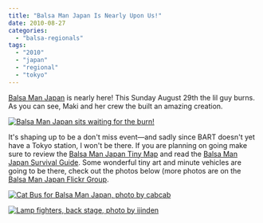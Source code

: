 ```yaml
---
title: "Balsa Man Japan Is Nearly Upon Us!"
date: 2010-08-27
categories: 
  - "balsa-regionals"
tags: 
  - "2010"
  - "japan"
  - "regional"
  - "tokyo"
---
```


[Balsa Man Japan](http://www.burninja.info/balsaman) is nearly here! This Sunday August 29th the lil guy burns. As you can see, Maki and her crew the built an amazing creation.

[![Balsa Man Japan sits waiting for the burn!](/images/balsaman-japan.jpg "Balsa Man Japan sits waiting for the burn!")](http://balsaman.org/wp-content/uploads/2010/08/balsaman-japan.jpg)

It's shaping up to be a don't miss event—and sadly since BART doesn't yet have a Tokyo station, I won't be there. If you are planning on going make sure to review the [Balsa Man Japan Tiny Map](http://www.flickr.com/photos/ijinden/4921888906/in/pool-1462959@N24/) and read the [Balsa Man Japan Survival Guide](http://translate.google.com/translate?js=y&prev=_t&hl=en&ie=UTF-8&layout=1&eotf=1&u=http://www.burninja.info/balsaman/survival.htm&sl=auto&tl=en). Some wonderful tiny art and minute vehicles are going to be there, check out the photos below (more photos are on the [Balsa Man Japan Flickr Group](http://www.flickr.com/groups/1462959@N24/pool/with/4921888906/).

[![Cat Bus for Balsa Man Japan, photo by cabcab](/images/4932705034_8989e5dcb4_b.jpg "Cat Bus for Balsa Man Japan, photo by cabcab")](http://www.flickr.com/photos/cabcab/4932705034/in/pool-1462959@N24/)

[![Lamp fighters, back stage, photo by ijinden](/images/4930229068_c045246e20.jpg "Lamp fighters, back stage, photo by ijinden")](http://www.flickr.com/photos/ijinden/4930229068/in/pool-1462959@N24/)
